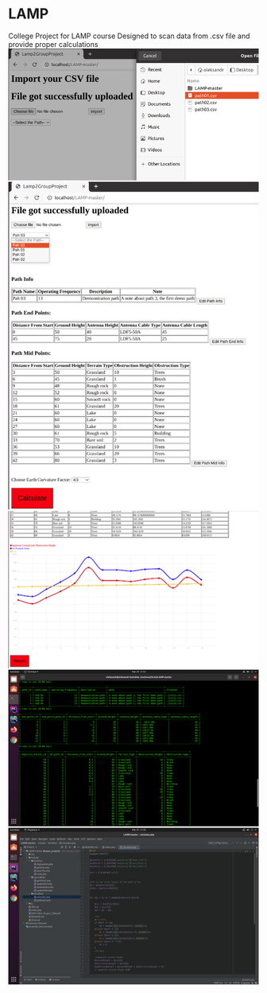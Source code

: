 # LAMP
College Project for LAMP course
Designed to scan data from .csv file and provide proper calculations
![](./screenshots/Lamp1.png)
![](./screenshots/Lamp2.png)
![](./screenshots/Lamp3.png)
![](./screenshots/Lamp4.png)
![](./screenshots/Lamp5.png)




